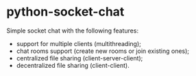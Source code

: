 # python-socket-chat
Simple socket chat with the following features:
- support for multiple clients (multithreading);
- chat rooms support (create new rooms or join existing ones);
- centralized file sharing (client-server-client);
- decentralized file sharing (client-client).
